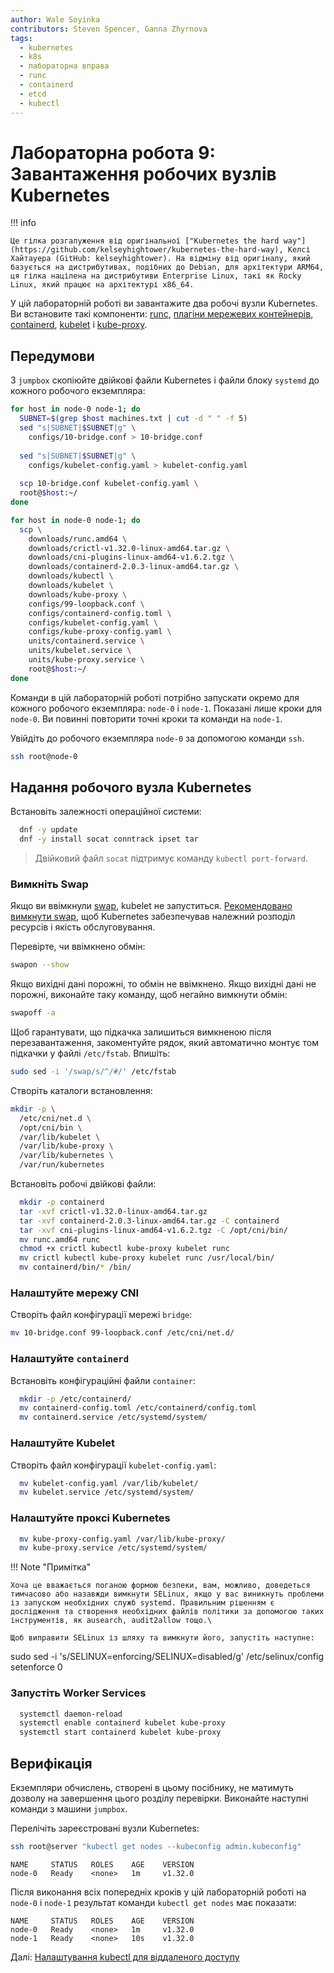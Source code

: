 ```yaml
---
author: Wale Soyinka
contributors: Steven Spencer, Ganna Zhyrnova
tags:
  - kubernetes
  - k8s
  - лабораторна вправа
  - runc
  - containerd
  - etcd
  - kubectl
---
```


# Лабораторна робота 9: Завантаження робочих вузлів Kubernetes

!!! info

    Це гілка розгалуження від оригінальної ["Kubernetes the hard way"](https://github.com/kelseyhightower/kubernetes-the-hard-way), Келсі Хайтауера (GitHub: kelseyhightower). На відміну від оригіналу, який базується на дистрибутивах, подібних до Debian, для архітектури ARM64, ця гілка націлена на дистрибутиви Enterprise Linux, такі як Rocky Linux, який працює на архітектурі x86_64.

У цій лабораторній роботі ви завантажите два робочі вузли Kubernetes. Ви встановите такі компоненти: [runc](https://github.com/opencontainers/runc), [плагіни мережевих контейнерів](https://github.com/containernetworking/cni), [containerd](https://github.com/containerd/containerd), [kubelet](https://kubernetes.io/docs/admin/kubelet) і [kube-proxy](https://kubernetes.io/docs/concepts/cluster-administration/proxies).

## Передумови

З `jumpbox` скопіюйте двійкові файли Kubernetes і файли блоку `systemd` до кожного робочого екземпляра:

```bash
for host in node-0 node-1; do
  SUBNET=$(grep $host machines.txt | cut -d " " -f 5)
  sed "s|SUBNET|$SUBNET|g" \
    configs/10-bridge.conf > 10-bridge.conf 
    
  sed "s|SUBNET|$SUBNET|g" \
    configs/kubelet-config.yaml > kubelet-config.yaml
    
  scp 10-bridge.conf kubelet-config.yaml \
  root@$host:~/
done
```

```bash
for host in node-0 node-1; do
  scp \
    downloads/runc.amd64 \
    downloads/crictl-v1.32.0-linux-amd64.tar.gz \
    downloads/cni-plugins-linux-amd64-v1.6.2.tgz \
    downloads/containerd-2.0.3-linux-amd64.tar.gz \
    downloads/kubectl \
    downloads/kubelet \
    downloads/kube-proxy \
    configs/99-loopback.conf \
    configs/containerd-config.toml \
    configs/kubelet-config.yaml \
    configs/kube-proxy-config.yaml \
    units/containerd.service \
    units/kubelet.service \
    units/kube-proxy.service \
    root@$host:~/
done
```

Команди в цій лабораторній роботі потрібно запускати окремо для кожного робочого екземпляра: `node-0` і `node-1`. Показані лише кроки для `node-0`. Ви повинні повторити точні кроки та команди на `node-1`.

Увійдіть до робочого екземпляра `node-0` за допомогою команди `ssh`.

```bash
ssh root@node-0
```

## Надання робочого вузла Kubernetes

Встановіть залежності операційної системи:

```bash
  dnf -y update
  dnf -y install socat conntrack ipset tar
```

> Двійковий файл `socat` підтримує команду `kubectl port-forward`.

### Вимкніть Swap

Якщо ви ввімкнули [swap](https://help.ubuntu.com/community/SwapFaq), kubelet не запуститься. [Рекомендовано вимкнути swap](https://github.com/kubernetes/kubernetes/issues/7294), щоб Kubernetes забезпечував належний розподіл ресурсів і якість обслуговування.

Перевірте, чи ввімкнено обмін:

```bash
swapon --show
```

Якщо вихідні дані порожні, то обмін не ввімкнено. Якщо вихідні дані не порожні, виконайте таку команду, щоб негайно вимкнути обмін:

```bash
swapoff -a
```

Щоб гарантувати, що підкачка залишиться вимкненою після перезавантаження, закоментуйте рядок, який автоматично монтує том підкачки у файлі `/etc/fstab`. Впишіть:

```bash
sudo sed -i '/swap/s/^/#/' /etc/fstab
```

Створіть каталоги встановлення:

```bash
mkdir -p \
  /etc/cni/net.d \
  /opt/cni/bin \
  /var/lib/kubelet \
  /var/lib/kube-proxy \
  /var/lib/kubernetes \
  /var/run/kubernetes
```

Встановіть робочі двійкові файли:

```bash
  mkdir -p containerd
  tar -xvf crictl-v1.32.0-linux-amd64.tar.gz
  tar -xvf containerd-2.0.3-linux-amd64.tar.gz -C containerd
  tar -xvf cni-plugins-linux-amd64-v1.6.2.tgz -C /opt/cni/bin/
  mv runc.amd64 runc
  chmod +x crictl kubectl kube-proxy kubelet runc 
  mv crictl kubectl kube-proxy kubelet runc /usr/local/bin/
  mv containerd/bin/* /bin/
```

### Налаштуйте мережу CNI

Створіть файл конфігурації мережі `bridge`:

```bash
mv 10-bridge.conf 99-loopback.conf /etc/cni/net.d/
```

### Налаштуйте `containerd`

Встановіть конфігураційні файли `container`:

```bash
  mkdir -p /etc/containerd/
  mv containerd-config.toml /etc/containerd/config.toml
  mv containerd.service /etc/systemd/system/
```

### Налаштуйте Kubelet

Створіть файл конфігурації `kubelet-config.yaml`:

```bash
  mv kubelet-config.yaml /var/lib/kubelet/
  mv kubelet.service /etc/systemd/system/
```

### Налаштуйте проксі Kubernetes

```bash
  mv kube-proxy-config.yaml /var/lib/kube-proxy/
  mv kube-proxy.service /etc/systemd/system/
```

!!! Note "Примітка"

    Хоча це вважається поганою формою безпеки, вам, можливо, доведеться тимчасово або назавжди вимкнути SELinux, якщо у вас виникнуть проблеми із запуском необхідних служб systemd. Правильним рішенням є дослідження та створення необхідних файлів політики за допомогою таких інструментів, як ausearch, audit2allow тощо.\
    
    Щоб виправити SELinux із шляху та вимкнути його, запустіть наступне:

  sudo sed -i 's/SELINUX=enforcing/SELINUX=disabled/g' /etc/selinux/config
  setenforce 0

### Запустіть Worker Services

```bash
  systemctl daemon-reload
  systemctl enable containerd kubelet kube-proxy
  systemctl start containerd kubelet kube-proxy
```

## Верифікація

Екземпляри обчислень, створені в цьому посібнику, не матимуть дозволу на завершення цього розділу перевірки. Виконайте наступні команди з машини `jumpbox`.

Перелічіть зареєстровані вузли Kubernetes:

```bash
ssh root@server "kubectl get nodes --kubeconfig admin.kubeconfig"
```

```text
NAME     STATUS   ROLES    AGE    VERSION
node-0   Ready    <none>   1m     v1.32.0
```

Після виконання всіх попередніх кроків у цій лабораторній роботі на `node-0` і `node-1` результат команди `kubectl get nodes` має показати:

```text
NAME     STATUS   ROLES    AGE    VERSION
node-0   Ready    <none>   1m     v1.32.0
node-1   Ready    <none>   10s    v1.32.0
```

Далі: [Налаштування kubectl для віддаленого доступу](lab10-configuring-kubectl.md)
